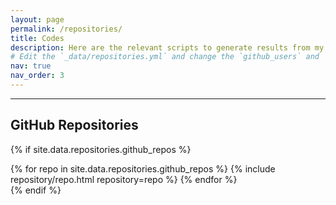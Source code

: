 ```yaml
---
layout: page
permalink: /repositories/
title: Codes
description: Here are the relevant scripts to generate results from my papers listed in the publications page
# Edit the `_data/repositories.yml` and change the `github_users` and `github_repos` lists to include your own GitHub profile and repositories.
nav: true
nav_order: 3
---
```



<!-- ## GitHub users -->
<!-- 
{% if site.data.repositories.github_users %}
<div class="repositories d-flex flex-wrap flex-md-row flex-column justify-content-between align-items-center">
  {% for user in site.data.repositories.github_users %}
    {% include repository/repo_user.html username=user %}
  {% endfor %}
</div>
{% endif %} -->

---

## GitHub Repositories

{% if site.data.repositories.github_repos %}
<div class="repositories d-flex flex-wrap flex-md-row flex-column justify-content-between align-items-center">
  {% for repo in site.data.repositories.github_repos %}
    {% include repository/repo.html repository=repo %}
  {% endfor %}
</div>
{% endif %}
